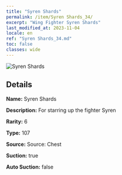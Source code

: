 ```yaml
---
title: "Syren Shards"
permalink: /item/Syren Shards_34/
excerpt: "Wing Fighter Syren Shards"
last_modified_at: 2023-11-04
locale: en
ref: "Syren Shards_34.md"
toc: false
classes: wide
---
```



 ![Syren Shards](/images/item/Syren_Shards_p.png)



## Details

 **Name:** Syren Shards 

 **Description:** For starring up the fighter Syren

 **Rarity:** 6 

 **Type:** 107 

 **Source:** Source: Chest 

 **Suction:** true 

 **Auto Suction:** false 


